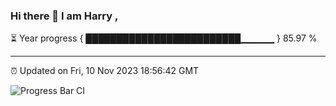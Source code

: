 ### Hi there 👋 I am Harry , 

⏳ Year progress { █████████████████████████▁▁▁▁▁ } 85.97 %

---

⏰ Updated on Fri, 10 Nov 2023 18:56:42 GMT

![Progress Bar CI](https://github.com/duykhang68/duykhang68/workflows/Progress%20Bar%20CI/badge.svg)
